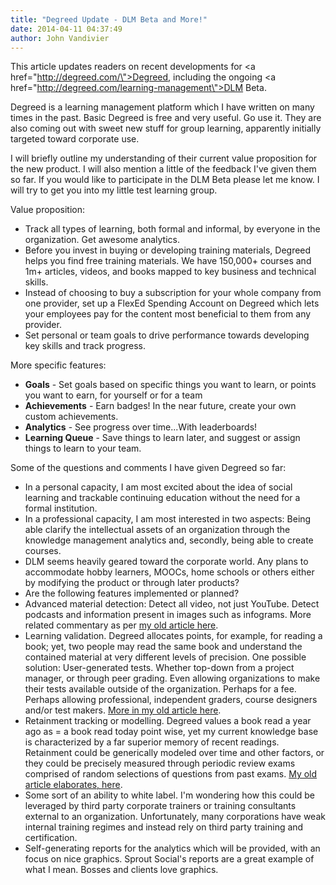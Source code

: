 ```yaml
---
title: "Degreed Update - DLM Beta and More!"
date: 2014-04-11 04:37:49
author: John Vandivier
---
```




This article updates readers on recent developments for <a href=\"http://degreed.com/\">Degreed</a>, including the ongoing <a href=\"http://degreed.com/learning-management\">DLM Beta</a>.

Degreed is a learning management platform which I have written on many times in the past. Basic Degreed is free and very useful. Go use it. They are also coming out with sweet new stuff for group learning, apparently initially targeted toward corporate use.

I will briefly outline my understanding of their current value proposition for the new product. I will also mention a little of the feedback I've given them so far. If you would like to participate in the DLM Beta please let me know. I will try to get you into my little test learning group.

Value proposition:
<ul>
	<li>Track all types of learning, both formal and informal, by everyone in the organization. Get awesome analytics.</li>
	<li>Before you invest in buying or developing training materials, Degreed helps you find free training materials. We have 150,000+ courses and 1m+ articles, videos, and books mapped to key business and technical skills.</li>
	<li>Instead of choosing to buy a subscription for your whole company from one provider, set up a FlexEd Spending Account on Degreed which lets your employees pay for the content most beneficial to them from any provider.</li>
	<li>Set personal or team goals to drive performance towards developing key skills and track progress.</li>
</ul>
More specific features:
<ul>
	<li><strong>Goals</strong> - Set goals based on specific things you want to learn, or points you want to earn, for yourself or for a team</li>
	<li><strong>Achievements</strong> - Earn badges! In the near future, create your own custom achievements.</li>
	<li><strong>Analytics</strong> - See progress over time...With leaderboards!</li>
	<li><strong style=\"line-height: 1.5em;\">Learning Queue</strong><span style=\"line-height: 1.5em;\"> - Save things to learn later, and suggest or assign things to learn to your team.</span></li>
</ul>
Some of the questions and comments I have given Degreed so far:
<ul>
	<li>In a personal capacity, I am most excited about the idea of social learning and trackable continuing education without the need for a formal institution.</li>
	<li>In a professional capacity, I am most interested in two aspects: Being able clarify the intellectual assets of an organization through the knowledge management analytics and, secondly, being able to create courses.</li>
	<li><span style=\"line-height: 1.5em;\">DLM seems heavily geared toward the corporate world. Any plans to accommodate hobby learners, MOOCs, home schools or others either by modifying the product or through later products?</span></li>
	<li><span style=\"line-height: 1.5em;\">A</span><span style=\"line-height: 1.5em;\">re the following features implemented or planned?</span></li>
	<li><span style=\"line-height: 1.5em;\">Advanced material detection: Detect all video, not just YouTube. Detect podcasts and information present in images such as infograms. More related commentary as per <a href=\"http://www.afterecon.com/other/another-improvement-for-degreed-material-detection/\">my old article here</a>.</span></li>
	<li><span style=\"line-height: 1.5em;\">Learning validation. Degreed allocates points, for example, for reading a book; yet, two people may read the same book and understand the contained material at very different levels of precision. One possible solution: User-generated tests. Whether top-down from a project manager, or through peer grading. Even allowing organizations to make their tests available outside of the organization. Perhaps for a fee. Perhaps allowing professional, independent graders, course designers and/or test makers. <a href=\"http://www.afterecon.com/other/3-ways-to-improve-degreed/\">More in my old article here</a>.</span></li>
	<li><span style=\"line-height: 1.5em;\">Retainment tracking or modelling. Degreed values a book read a year ago as = a book read today point wise, yet my current knowledge base is characterized by a far superior memory of recent readings. Retainment could be generically modeled over time and other factors, or they could be precisely measured through periodic review exams comprised of random selections of questions from past exams. <a href=\"http://www.afterecon.com/other/another-improvement-to-degreed-retainment/\">My old article elaborates, here</a>.</span></li>
	<li><span style=\"line-height: 1.5em;\">Some sort of an ability to white label. I'm wondering how this could be leveraged by third party corporate trainers or training consultants external to an organization. Unfortunately, many corporations have weak internal training regimes and instead rely on third party training and certification.</span></li>
	<li><span style=\"line-height: 1.5em;\">Self-generating reports for the analytics which will be provided, with an focus on nice graphics. Sprout Social's reports are a great example of what I mean. Bosses and clients love graphics.</span></li>
</ul>
&nbsp;